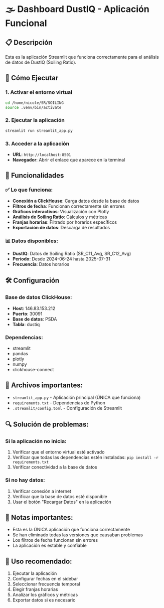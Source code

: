# 🌫️ Dashboard DustIQ - Aplicación Funcional

## 📋 Descripción
Esta es la aplicación Streamlit que funciona correctamente para el análisis de datos de DustIQ (Soiling Ratio).

## 🚀 Cómo Ejecutar

### 1. Activar el entorno virtual
```bash
cd /home/nicole/SR/SOILING
source .venv/bin/activate
```

### 2. Ejecutar la aplicación
```bash
streamlit run streamlit_app.py
```

### 3. Acceder a la aplicación
- **URL**: `http://localhost:8501`
- **Navegador**: Abrir el enlace que aparece en la terminal

## 🔧 Funcionalidades

### ✅ Lo que funciona:
- **Conexión a ClickHouse**: Carga datos desde la base de datos
- **Filtros de fecha**: Funcionan correctamente sin errores
- **Gráficos interactivos**: Visualización con Plotly
- **Análisis de Soiling Ratio**: Cálculos y métricas
- **Franjas horarias**: Filtrado por horarios específicos
- **Exportación de datos**: Descarga de resultados

### 📊 Datos disponibles:
- **DustIQ**: Datos de Soiling Ratio (SR_C11_Avg, SR_C12_Avg)
- **Período**: Desde 2024-06-24 hasta 2025-07-31
- **Frecuencia**: Datos horarios

## 🛠️ Configuración

### Base de datos ClickHouse:
- **Host**: 146.83.153.212
- **Puerto**: 30091
- **Base de datos**: PSDA
- **Tabla**: dustiq

### Dependencias:
- streamlit
- pandas
- plotly
- numpy
- clickhouse-connect

## 📁 Archivos importantes:
- `streamlit_app.py` - Aplicación principal (ÚNICA que funciona)
- `requirements.txt` - Dependencias de Python
- `.streamlit/config.toml` - Configuración de Streamlit

## 🔍 Solución de problemas:

### Si la aplicación no inicia:
1. Verificar que el entorno virtual esté activado
2. Verificar que todas las dependencias estén instaladas: `pip install -r requirements.txt`
3. Verificar conectividad a la base de datos

### Si no hay datos:
1. Verificar conexión a internet
2. Verificar que la base de datos esté disponible
3. Usar el botón "Recargar Datos" en la aplicación

## 📝 Notas importantes:
- Esta es la ÚNICA aplicación que funciona correctamente
- Se han eliminado todas las versiones que causaban problemas
- Los filtros de fecha funcionan sin errores
- La aplicación es estable y confiable

## 🎯 Uso recomendado:
1. Ejecutar la aplicación
2. Configurar fechas en el sidebar
3. Seleccionar frecuencia temporal
4. Elegir franjas horarias
5. Analizar los gráficos y métricas
6. Exportar datos si es necesario 